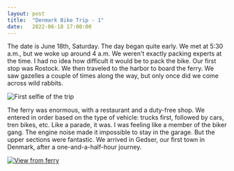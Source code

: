 ```yaml
---
layout: post
title:  "Denmark Bike Trip - 1"
date:   2022-06-18 17:00:00
---
```



The date is June 18th, Saturday. The day began quite early. We met at 5:30 a.m., but we woke up around 4 a.m. We weren't exactly packing experts at the time. I had no idea how difficult it would be to pack the bike. Our first stop was Rostock. We then traveled to the harbor to board the ferry. We saw gazelles a couple of times along the way, but only once did we come across wild rabbits. 


<img src="https://irem.dev/assets/IMG_5415.jpg" style="75%" alt="First selfie of the trip"/>


The ferry was enormous, with a restaurant and a duty-free shop. We entered in order based on the type of vehicle: trucks first, followed by cars, tren bikes, etc. Like a parade, it was. I was feeling like a member of the biker gang. The engine noise made it impossible to stay in the garage. But the upper sections were fantastic. We arrived in Gedser, our first town in Denmark, after a one-and-a-half-hour journey.

<a href="/assets/ferry_orig.jpg"><img src="https://irem.dev/assets/ferry_small.jpg" alt="View from ferry" /></a>
